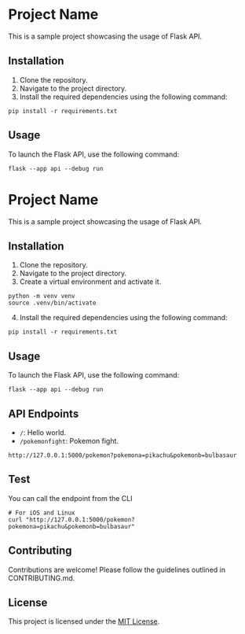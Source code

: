 # Project Name

This is a sample project showcasing the usage of Flask API.

## Installation

1. Clone the repository.
2. Navigate to the project directory.
3. Install the required dependencies using the following command:

```shell
pip install -r requirements.txt
```

## Usage

To launch the Flask API, use the following command:

```shell
flask --app api --debug run
```
# Project Name

This is a sample project showcasing the usage of Flask API.

## Installation
1. Clone the repository.
2. Navigate to the project directory.
3. Create a virtual environment and activate it.
```shell
python -m venv venv
source .venv/bin/activate
```
4. Install the required dependencies using the following command:
```shell
pip install -r requirements.txt
```

## Usage
To launch the Flask API, use the following command:
```shell
flask --app api --debug run
```

## API Endpoints
- `/`: Hello world.
- `/pokemonfight`: Pokemon fight.
```shell
http://127.0.0.1:5000/pokemon?pokemona=pikachu&pokemonb=bulbasaur
```

## Test
You can call the endpoint from the CLI
```shell
# For iOS and Linux
curl "http://127.0.0.1:5000/pokemon?pokemona=pikachu&pokemonb=bulbasaur"
```

## Contributing
Contributions are welcome! Please follow the guidelines outlined in CONTRIBUTING.md.

## License
This project is licensed under the [MIT License](LICENSE).